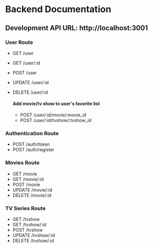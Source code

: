 # Backend Documentation

## Development API URL: http://localhost:3001

### User Route
- GET /user
- GET /user/:id
- POST /user
- UPDATE /user/:id
- DELETE /user/:id

    #### Add movie/tv show to user's favorite list
    - POST /user/:id/movie/:movie_id
    - POST /user/:id/tvshow/:tvshow_id
### Authentication Route
- POST /auth/token
- POST /auth/register
### Movies Route
- GET /movie
- GET /movie/:id
- POST /movie
- UPDATE /movie/:id
- DELETE /movie/:id 
### TV Series Route
- GET /tvshow
- GET /tvshow/:id
- POST /tvshow
- UPDATE /tvshow/:id
- DELETE /tvshow/:id